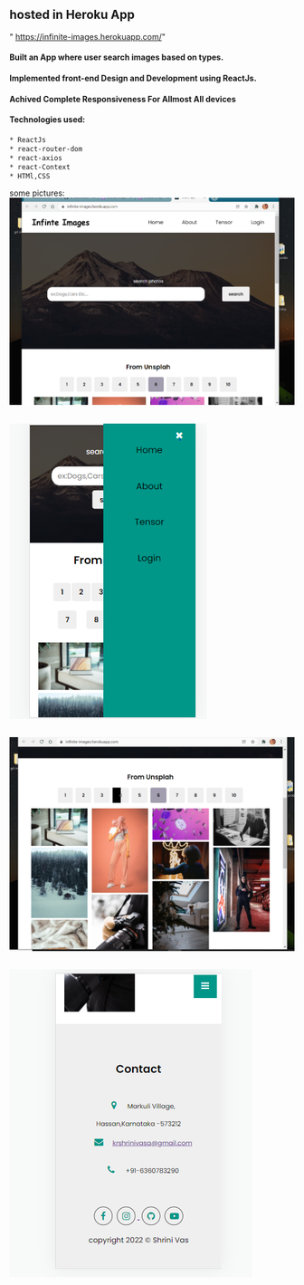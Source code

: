 ## hosted in Heroku App
" https://infinite-images.herokuapp.com/" 


#### Built an App where user search images based on types.
#### Implemented front-end Design and Development using ReactJs.
#### Achived Complete Responsiveness For Allmost  All devices

#### Technologies used:
    * ReactJs
    * react-router-dom
    * react-axios
    * react-Context
    * HTMl,CSS




some pictures:
 ![Home](pictures/main-heroku.PNG)

##
![small devices](pictures/mobile.PNG)

##
![pagination](pictures/Capture-pagination.PNG)

##
![contact](pictures/Capture-contact.PNG)






